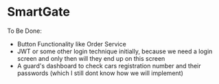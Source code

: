 # SmartGate
To Be Done:
- Button Functionality like Order Service
- JWT or some other login technique initially, because we need a login screen and only then will they end up on this screen
- A guard's dashboard to check cars registration number and their passwords (which I still dont know how we will implement)